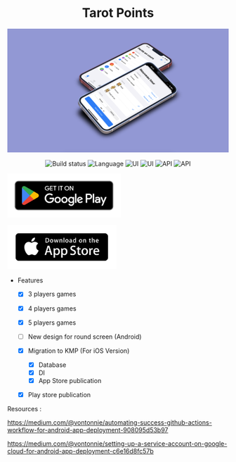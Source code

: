 <h1 align="center">Tarot Points</h1>


<p align="center">
<img src=".doc/images/banner.png"/>
</p>


<p align="center">
   <img alt="Build status" src="https://github.com/ThomasBernard03/Tarot/actions/workflows/main.yml/badge.svg?branch=main"/>
  <img alt="Language" src="https://img.shields.io/badge/language-kotlin-purple"/>
  <img alt="UI " src="https://img.shields.io/badge/UI%20framework-JetpackCompose-blue"/> 
  <img alt="UI " src="https://img.shields.io/badge/UI%20framework-SwiftUI-orange"/> 
  <img alt="API" src="https://img.shields.io/badge/plateform-Android-green"/> 
  <img alt="API" src="https://img.shields.io/badge/plateform-iOS-blue"/> 
</p>


[<img src=".doc/images/get_in_on_google_play.png"
alt="Download from Google Play" height="100">](https://play.google.com/store/apps/details?id=fr.thomasbernard03.tarot)

[<img src=".doc/images/download_on_the_app_store.webp"
alt="Download from App Store" height="100">](https://apps.apple.com/fr/app/points-tarot/id6575344812?l=en-GB)




- Features
  - [x] 3 players games
  - [x] 4 players games
  - [x] 5 players games
  - [ ] New design for round screen (Android)
  - [x] Migration to KMP (For iOS Version)
    - [x] Database
    - [x] DI
    - [x] App Store publication
  - [x] Play store publication




Resources :

https://medium.com/@vontonnie/automating-success-github-actions-workflow-for-android-app-deployment-908095d53b97

https://medium.com/@vontonnie/setting-up-a-service-account-on-google-cloud-for-android-app-deployment-c6e16d8fc57b
